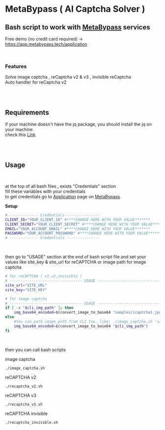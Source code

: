 # MetaBypass ( AI Captcha Solver )
## Bash script to work with [MetaBypass](https://metabypass.tech) services

Free demo (no credit card required) -> https://app.metabypass.tech/application

<br/>

### Features

Solve image captcha , reCaptcha v2 & v3 , invisible reCaptcha <br/>
Auto handler for reCaptcha v2 <br/>

<br/>
<br/>

## Requirements
if your machine doesn't have the jq package, you should install the jq on your machine <br>
check this [Link](https://jqlang.github.io/jq/download/)

<br/>
<br/>


## Usage

<br/>

at the top of all bash files , exists "Credentials" section <br>
fill these variables with your credentials <br>
to get credentials go to [Application](https://app.metabypass.tech/application) page on [MetaBypass](https://app.metabypass.tech) <br>

**Setup** <br />
 ```bash
 # ------------- Credentials ---------------
CLIENT_ID="YOUR_CLIENT_ID" #****CHANGE HERE WITH YOUR VALUE*******
CLIENT_SECRET="YOUR_CLIENT_SECRET" #****CHANGE HERE WITH YOUR VALUE*******
EMAIL="YOUR_ACCOUNT_EMAIL" #****CHANGE HERE WITH YOUR VALUE*******
PASSWORD="YOUR_ACCOUNT_PASSWORD" #****CHANGE HERE WITH YOUR VALUE*******
# ------------- Credentials ---------------
 ```
<br/>

then go to "USAGE" section at the end of bash script file and set your values like site_key & site_url for reCAPTCHA or image path for image captcha

 ```bash
# for reCAPTCHA ( v1,v2,invisible )
# --------------------------------- USAGE --------------------------------
site_url="SITE_URL"
site_key="SITE_KEY"
```
```bash
# for image captcha
# --------------------------------- USAGE --------------------------------
if [ -z "$cli_img_path" ]; then
    img_base64_encoded=$(convert_image_to_base64 "samples/icaptcha1.jpg") #****CHANGE HERE WITH YOUR VALUE*******
else
    #You can path image path from CLI too. like: ./image_captcha.sh 'samples/icaptcha1.jpg'
    img_base64_encoded=$(convert_image_to_base64 "$cli_img_path")
fi

```
<br/>

then you can call bash scripts

image captcha
```
./image_captcha.sh
```

reCAPTCHA v2
```
./recaptcha_v2.sh
```
reCAPTCHA v3
```
./recaptcha_v3.sh
```

reCAPTCHA invisible
```
./recaptcha_invisible.sh
```
